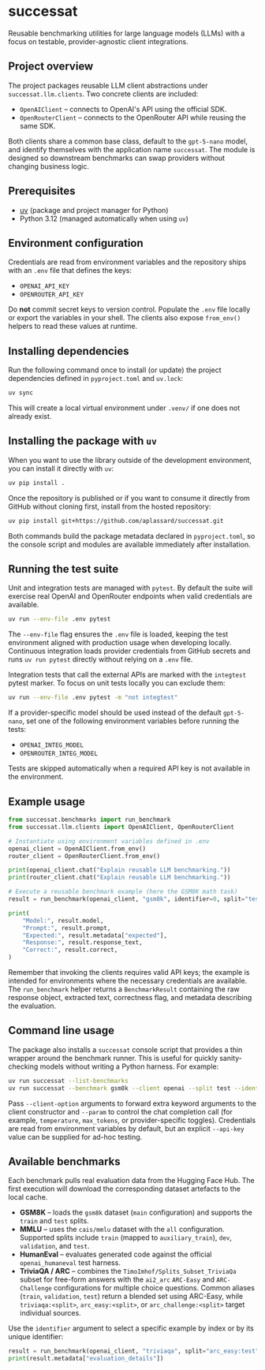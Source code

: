 # successat

Reusable benchmarking utilities for large language models (LLMs) with a
focus on testable, provider-agnostic client integrations.

## Project overview

The project packages reusable LLM client abstractions under
`successat.llm.clients`. Two concrete clients are included:

* `OpenAIClient` – connects to OpenAI's API using the official SDK.
* `OpenRouterClient` – connects to the OpenRouter API while reusing the same
  SDK.

Both clients share a common base class, default to the
`gpt-5-nano` model, and identify themselves with the application name
`successat`. The module is designed so downstream benchmarks can swap providers
without changing business logic.

## Prerequisites

* [uv](https://docs.astral.sh/uv/) (package and project manager for Python)
* Python 3.12 (managed automatically when using `uv`)

## Environment configuration

Credentials are read from environment variables and the repository ships with
an `.env` file that defines the keys:

* `OPENAI_API_KEY`
* `OPENROUTER_API_KEY`

Do **not** commit secret keys to version control. Populate the `.env` file
locally or export the variables in your shell. The clients also expose
`from_env()` helpers to read these values at runtime.

## Installing dependencies

Run the following command once to install (or update) the project dependencies
defined in `pyproject.toml` and `uv.lock`:

```bash
uv sync
```

This will create a local virtual environment under `.venv/` if one does not
already exist.

## Installing the package with `uv`

When you want to use the library outside of the development environment, you
can install it directly with `uv`:

```bash
uv pip install .
```

Once the repository is published or if you want to consume it directly from
GitHub without cloning first, install from the hosted repository:

```bash
uv pip install git+https://github.com/aplassard/successat.git
```

Both commands build the package metadata declared in `pyproject.toml`, so the
console script and modules are available immediately after installation.

## Running the test suite

Unit and integration tests are managed with `pytest`. By default the suite will
exercise real OpenAI and OpenRouter endpoints when valid credentials are
available.

```bash
uv run --env-file .env pytest
```

The `--env-file` flag ensures the `.env` file is loaded, keeping the test
environment aligned with production usage when developing locally. Continuous
integration loads provider credentials from GitHub secrets and runs `uv run
pytest` directly without relying on a `.env` file.

Integration tests that call the external APIs are marked with the `integtest`
pytest marker. To focus on unit tests locally you can exclude them:

```bash
uv run --env-file .env pytest -m "not integtest"
```

If a provider-specific model should be used instead of the default
`gpt-5-nano`, set one of the following environment variables before running the
tests:

* `OPENAI_INTEG_MODEL`
* `OPENROUTER_INTEG_MODEL`

Tests are skipped automatically when a required API key is not available in the
environment.

## Example usage

```python
from successat.benchmarks import run_benchmark
from successat.llm.clients import OpenAIClient, OpenRouterClient

# Instantiate using environment variables defined in .env
openai_client = OpenAIClient.from_env()
router_client = OpenRouterClient.from_env()

print(openai_client.chat("Explain reusable LLM benchmarking."))
print(router_client.chat("Explain reusable LLM benchmarking."))

# Execute a reusable benchmark example (here the GSM8K math task)
result = run_benchmark(openai_client, "gsm8k", identifier=0, split="test")

print(
    "Model:", result.model,
    "Prompt:", result.prompt,
    "Expected:", result.metadata["expected"],
    "Response:", result.response_text,
    "Correct:", result.correct,
)
```

Remember that invoking the clients requires valid API keys; the example is
intended for environments where the necessary credentials are available. The
`run_benchmark` helper returns a `BenchmarkResult` containing the raw response
object, extracted text, correctness flag, and metadata describing the
evaluation.

## Command line usage

The package also installs a `successat` console script that provides a thin
wrapper around the benchmark runner. This is useful for quickly sanity-checking
models without writing a Python harness. For example:

```bash
uv run successat --list-benchmarks
uv run successat --benchmark gsm8k --client openai --split test --identifier 0 --param temperature=0.2
```

Pass `--client-option` arguments to forward extra keyword arguments to the
client constructor and `--param` to control the chat completion call (for
example, `temperature`, `max_tokens`, or provider-specific toggles). Credentials
are read from environment variables by default, but an explicit `--api-key`
value can be supplied for ad-hoc testing.

## Available benchmarks

Each benchmark pulls real evaluation data from the Hugging Face Hub. The first
execution will download the corresponding dataset artefacts to the local cache.

* **GSM8K** – loads the `gsm8k` dataset (`main` configuration) and supports the
  `train` and `test` splits.
* **MMLU** – uses the `cais/mmlu` dataset with the `all` configuration. Supported
  splits include `train` (mapped to `auxiliary_train`), `dev`, `validation`, and
  `test`.
* **HumanEval** – evaluates generated code against the official
  `openai_humaneval` test harness.
* **TriviaQA / ARC** – combines the
  `TimoImhof/Splits_Subset_TriviaQa` subset for free-form answers with the
  `ai2_arc` `ARC-Easy` and `ARC-Challenge` configurations for multiple choice
  questions. Common aliases (`train`, `validation`, `test`) return a blended
  set using ARC-Easy, while `triviaqa:<split>`, `arc_easy:<split>`, or
  `arc_challenge:<split>` target individual sources.

Use the `identifier` argument to select a specific example by index or by its
unique identifier:

```python
result = run_benchmark(openai_client, "triviaqa", split="arc_easy:test", identifier=0)
print(result.metadata["evaluation_details"])
```
